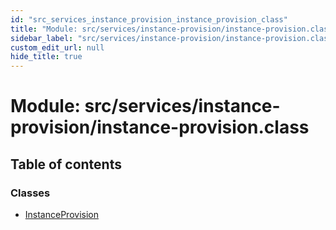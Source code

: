 ```yaml
---
id: "src_services_instance_provision_instance_provision_class"
title: "Module: src/services/instance-provision/instance-provision.class"
sidebar_label: "src/services/instance-provision/instance-provision.class"
custom_edit_url: null
hide_title: true
---
```


# Module: src/services/instance-provision/instance-provision.class

## Table of contents

### Classes

- [InstanceProvision](../classes/src_services_instance_provision_instance_provision_class.instanceprovision.md)
